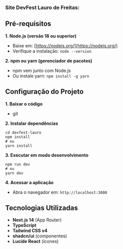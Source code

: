 ### Site DevFest Lauro de Freitas:

## Pré-requisitos

**1. Node.js (versão 18 ou superior)**

- Baixe em: [https://nodejs.org/](https://nodejs.org/)
- Verifique a instalação: `node --version`

**2. npm ou yarn (gerenciador de pacotes)**

- npm vem junto com Node.js
- Ou instale yarn: `npm install -g yarn`

## Configuração do Projeto

**1. Baixar o código**

- git

**2. Instalar dependências**

```shellscript
cd devfest-lauro
npm install
# ou
yarn install
```

**3. Executar em modo desenvolvimento**

```shellscript
npm run dev
# ou
yarn dev
```

**4. Acessar a aplicação**

- Abra o navegador em: `http://localhost:3000`

## Tecnologias Utilizadas

- **Next.js 14** (App Router)
- **TypeScript**
- **Tailwind CSS v4**
- **shadcn/ui** (componentes)
- **Lucide React** (ícones)

